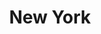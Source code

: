 ---
layout: product
product_id: 7028068220990
id: 7028068220990
title: New York
body_html: >-
  <p>Taken above Manhattan in the spring of 2022.</p>

  <p>My coworker and I took a doors-off helicopter trip over the city of Manhattan at sunset. It was an incredible experience, and even though it was only 15 minutes - it felt like we were up there for hours.</p>

  <p>I much prefer the shot in black and white.<br></p>
vendor: Connell McCarthy
product_type: Posters, Prints, & Visual Artwork
created_at: 2022-07-22T10:54:23-04:00
handle: new-york
updated_at: 2022-07-23T13:59:10-04:00
published_at: 2022-07-22T10:57:55-04:00
template_suffix: ""
status: active
published_scope: global
tags: batch-06, city, NYC, skyline, sunset
admin_graphql_api_id: gid://shopify/Product/7028068220990
variants:
  - product_id: 7028068220990
    id: 39813095456830
    title: 8x10" / Full Colour
    price: "35.00"
    sku: CM-PP-B6-11-XXS-FC
    position: 1
    inventory_policy: continue
    compare_at_price: null
    fulfillment_service: manual
    inventory_management: shopify
    option1: 8x10"
    option2: Full Colour
    option3: null
    created_at: 2022-07-22T10:54:23-04:00
    updated_at: 2022-07-22T10:57:56-04:00
    taxable: true
    barcode: null
    grams: 208
    image_id: 29499715813438
    weight: 0.208
    weight_unit: kg
    inventory_item_id: 41908899840062
    inventory_quantity: 100
    old_inventory_quantity: 100
    requires_shipping: true
    admin_graphql_api_id: gid://shopify/ProductVariant/39813095456830
  - product_id: 7028068220990
    id: 39813095489598
    title: 8x10" / Black & White
    price: "35.00"
    sku: CM-PP-B6-11-XXS-FC
    position: 2
    inventory_policy: continue
    compare_at_price: null
    fulfillment_service: manual
    inventory_management: shopify
    option1: 8x10"
    option2: Black & White
    option3: null
    created_at: 2022-07-22T10:54:23-04:00
    updated_at: 2022-07-22T10:57:56-04:00
    taxable: true
    barcode: null
    grams: 208
    image_id: 29499715780670
    weight: 0.208
    weight_unit: kg
    inventory_item_id: 41908899872830
    inventory_quantity: 100
    old_inventory_quantity: 100
    requires_shipping: true
    admin_graphql_api_id: gid://shopify/ProductVariant/39813095489598
  - product_id: 7028068220990
    id: 39813095522366
    title: 8.5x11" / Full Colour
    price: "35.00"
    sku: CM-PP-B6-11-XS-FC
    position: 3
    inventory_policy: continue
    compare_at_price: null
    fulfillment_service: manual
    inventory_management: shopify
    option1: 8.5x11"
    option2: Full Colour
    option3: null
    created_at: 2022-07-22T10:54:23-04:00
    updated_at: 2022-07-22T10:57:56-04:00
    taxable: true
    barcode: null
    grams: 208
    image_id: 29499715813438
    weight: 0.208
    weight_unit: kg
    inventory_item_id: 41908899905598
    inventory_quantity: 100
    old_inventory_quantity: 100
    requires_shipping: true
    admin_graphql_api_id: gid://shopify/ProductVariant/39813095522366
  - product_id: 7028068220990
    id: 39813095555134
    title: 8.5x11" / Black & White
    price: "35.00"
    sku: CM-PP-B6-11-XS-BW
    position: 4
    inventory_policy: continue
    compare_at_price: null
    fulfillment_service: manual
    inventory_management: shopify
    option1: 8.5x11"
    option2: Black & White
    option3: null
    created_at: 2022-07-22T10:54:23-04:00
    updated_at: 2022-07-22T10:57:56-04:00
    taxable: true
    barcode: null
    grams: 208
    image_id: 29499715780670
    weight: 0.208
    weight_unit: kg
    inventory_item_id: 41908899938366
    inventory_quantity: 100
    old_inventory_quantity: 100
    requires_shipping: true
    admin_graphql_api_id: gid://shopify/ProductVariant/39813095555134
  - product_id: 7028068220990
    id: 39813095587902
    title: 13x19" / Full Colour
    price: "40.00"
    sku: CM-PP-B6-11-S-FC
    position: 5
    inventory_policy: continue
    compare_at_price: null
    fulfillment_service: manual
    inventory_management: shopify
    option1: 13x19"
    option2: Full Colour
    option3: null
    created_at: 2022-07-22T10:54:23-04:00
    updated_at: 2022-07-22T10:57:56-04:00
    taxable: true
    barcode: null
    grams: 208
    image_id: 29499715813438
    weight: 0.208
    weight_unit: kg
    inventory_item_id: 41908899971134
    inventory_quantity: 100
    old_inventory_quantity: 100
    requires_shipping: true
    admin_graphql_api_id: gid://shopify/ProductVariant/39813095587902
  - product_id: 7028068220990
    id: 39813095620670
    title: 13x19" / Black & White
    price: "40.00"
    sku: CM-PP-B6-11-S-BW
    position: 6
    inventory_policy: continue
    compare_at_price: null
    fulfillment_service: manual
    inventory_management: shopify
    option1: 13x19"
    option2: Black & White
    option3: null
    created_at: 2022-07-22T10:54:23-04:00
    updated_at: 2022-07-22T10:57:56-04:00
    taxable: true
    barcode: null
    grams: 208
    image_id: 29499715780670
    weight: 0.208
    weight_unit: kg
    inventory_item_id: 41908900003902
    inventory_quantity: 100
    old_inventory_quantity: 100
    requires_shipping: true
    admin_graphql_api_id: gid://shopify/ProductVariant/39813095620670
  - product_id: 7028068220990
    id: 39813095653438
    title: 16x20" / Full Colour
    price: "50.00"
    sku: CM-PP-B6-11-M-FC
    position: 7
    inventory_policy: continue
    compare_at_price: null
    fulfillment_service: manual
    inventory_management: shopify
    option1: 16x20"
    option2: Full Colour
    option3: null
    created_at: 2022-07-22T10:54:23-04:00
    updated_at: 2022-07-22T10:57:56-04:00
    taxable: true
    barcode: null
    grams: 208
    image_id: 29499715813438
    weight: 0.208
    weight_unit: kg
    inventory_item_id: 41908900036670
    inventory_quantity: 100
    old_inventory_quantity: 100
    requires_shipping: true
    admin_graphql_api_id: gid://shopify/ProductVariant/39813095653438
  - product_id: 7028068220990
    id: 39813095686206
    title: 16x20" / Black & White
    price: "50.00"
    sku: CM-PP-B6-11-M-BW
    position: 8
    inventory_policy: continue
    compare_at_price: null
    fulfillment_service: manual
    inventory_management: shopify
    option1: 16x20"
    option2: Black & White
    option3: null
    created_at: 2022-07-22T10:54:23-04:00
    updated_at: 2022-07-22T10:57:56-04:00
    taxable: true
    barcode: null
    grams: 208
    image_id: 29499715780670
    weight: 0.208
    weight_unit: kg
    inventory_item_id: 41908900069438
    inventory_quantity: 100
    old_inventory_quantity: 100
    requires_shipping: true
    admin_graphql_api_id: gid://shopify/ProductVariant/39813095686206
  - product_id: 7028068220990
    id: 39813095718974
    title: 20x24" / Full Colour
    price: "60.00"
    sku: CM-PP-B6-11-L-FC
    position: 9
    inventory_policy: continue
    compare_at_price: null
    fulfillment_service: manual
    inventory_management: shopify
    option1: 20x24"
    option2: Full Colour
    option3: null
    created_at: 2022-07-22T10:54:23-04:00
    updated_at: 2022-07-22T10:57:56-04:00
    taxable: true
    barcode: null
    grams: 208
    image_id: 29499715813438
    weight: 0.208
    weight_unit: kg
    inventory_item_id: 41908900102206
    inventory_quantity: 100
    old_inventory_quantity: 100
    requires_shipping: true
    admin_graphql_api_id: gid://shopify/ProductVariant/39813095718974
  - product_id: 7028068220990
    id: 39813095751742
    title: 20x24" / Black & White
    price: "60.00"
    sku: CM-PP-B6-11-L-BW
    position: 10
    inventory_policy: continue
    compare_at_price: null
    fulfillment_service: manual
    inventory_management: shopify
    option1: 20x24"
    option2: Black & White
    option3: null
    created_at: 2022-07-22T10:54:23-04:00
    updated_at: 2022-07-22T10:57:56-04:00
    taxable: true
    barcode: null
    grams: 208
    image_id: 29499715780670
    weight: 0.208
    weight_unit: kg
    inventory_item_id: 41908900134974
    inventory_quantity: 100
    old_inventory_quantity: 100
    requires_shipping: true
    admin_graphql_api_id: gid://shopify/ProductVariant/39813095751742
  - product_id: 7028068220990
    id: 39813095784510
    title: 20x30" / Full Colour
    price: "70.00"
    sku: CM-PP-B6-11-XL-FC
    position: 11
    inventory_policy: continue
    compare_at_price: null
    fulfillment_service: manual
    inventory_management: shopify
    option1: 20x30"
    option2: Full Colour
    option3: null
    created_at: 2022-07-22T10:54:23-04:00
    updated_at: 2022-07-22T10:57:56-04:00
    taxable: true
    barcode: null
    grams: 208
    image_id: 29499715813438
    weight: 0.208
    weight_unit: kg
    inventory_item_id: 41908900167742
    inventory_quantity: 100
    old_inventory_quantity: 100
    requires_shipping: true
    admin_graphql_api_id: gid://shopify/ProductVariant/39813095784510
  - product_id: 7028068220990
    id: 39813095817278
    title: 20x30" / Black & White
    price: "70.00"
    sku: CM-PP-B6-11-XL-BW
    position: 12
    inventory_policy: continue
    compare_at_price: null
    fulfillment_service: manual
    inventory_management: shopify
    option1: 20x30"
    option2: Black & White
    option3: null
    created_at: 2022-07-22T10:54:23-04:00
    updated_at: 2022-07-22T10:57:56-04:00
    taxable: true
    barcode: null
    grams: 208
    image_id: 29499715780670
    weight: 0.208
    weight_unit: kg
    inventory_item_id: 41908900200510
    inventory_quantity: 100
    old_inventory_quantity: 100
    requires_shipping: true
    admin_graphql_api_id: gid://shopify/ProductVariant/39813095817278
  - product_id: 7028068220990
    id: 39813095850046
    title: 24x36" / Full Colour
    price: "90.00"
    sku: CM-PP-B6-11-XXL-FC
    position: 13
    inventory_policy: continue
    compare_at_price: null
    fulfillment_service: manual
    inventory_management: shopify
    option1: 24x36"
    option2: Full Colour
    option3: null
    created_at: 2022-07-22T10:54:23-04:00
    updated_at: 2022-07-22T10:57:56-04:00
    taxable: true
    barcode: null
    grams: 208
    image_id: 29499715813438
    weight: 0.208
    weight_unit: kg
    inventory_item_id: 41908900233278
    inventory_quantity: 100
    old_inventory_quantity: 100
    requires_shipping: true
    admin_graphql_api_id: gid://shopify/ProductVariant/39813095850046
  - product_id: 7028068220990
    id: 39813095882814
    title: 24x36" / Black & White
    price: "90.00"
    sku: CM-PP-B6-11-XXL-BW
    position: 14
    inventory_policy: continue
    compare_at_price: null
    fulfillment_service: manual
    inventory_management: shopify
    option1: 24x36"
    option2: Black & White
    option3: null
    created_at: 2022-07-22T10:54:23-04:00
    updated_at: 2022-07-22T10:57:56-04:00
    taxable: true
    barcode: null
    grams: 208
    image_id: 29499715780670
    weight: 0.208
    weight_unit: kg
    inventory_item_id: 41908900266046
    inventory_quantity: 100
    old_inventory_quantity: 100
    requires_shipping: true
    admin_graphql_api_id: gid://shopify/ProductVariant/39813095882814
  - product_id: 7028068220990
    id: 39813095915582
    title: 30x40" / Full Colour
    price: "100.00"
    sku: CM-PP-B6-11-XXXL-FC
    position: 15
    inventory_policy: continue
    compare_at_price: null
    fulfillment_service: manual
    inventory_management: shopify
    option1: 30x40"
    option2: Full Colour
    option3: null
    created_at: 2022-07-22T10:54:23-04:00
    updated_at: 2022-07-22T10:57:56-04:00
    taxable: true
    barcode: null
    grams: 208
    image_id: 29499715813438
    weight: 0.208
    weight_unit: kg
    inventory_item_id: 41908900298814
    inventory_quantity: 100
    old_inventory_quantity: 100
    requires_shipping: true
    admin_graphql_api_id: gid://shopify/ProductVariant/39813095915582
  - product_id: 7028068220990
    id: 39813095948350
    title: 30x40" / Black & White
    price: "100.00"
    sku: CM-PP-B6-11-XXXL-BW
    position: 16
    inventory_policy: continue
    compare_at_price: null
    fulfillment_service: manual
    inventory_management: shopify
    option1: 30x40"
    option2: Black & White
    option3: null
    created_at: 2022-07-22T10:54:23-04:00
    updated_at: 2022-07-22T10:57:56-04:00
    taxable: true
    barcode: null
    grams: 208
    image_id: 29499715780670
    weight: 0.208
    weight_unit: kg
    inventory_item_id: 41908900331582
    inventory_quantity: 100
    old_inventory_quantity: 100
    requires_shipping: true
    admin_graphql_api_id: gid://shopify/ProductVariant/39813095948350
options:
  - product_id: 7028068220990
    id: 9035211866174
    name: Size
    position: 1
    values:
      - 8x10"
      - 8.5x11"
      - 13x19"
      - 16x20"
      - 20x24"
      - 20x30"
      - 24x36"
      - 30x40"
  - product_id: 7028068220990
    id: 9035211898942
    name: Color
    position: 2
    values:
      - Full Colour
      - Black & White
images:
  - product_id: 7028068220990
    id: 29499715813438
    position: 1
    created_at: 2022-07-22T10:54:35-04:00
    updated_at: 2022-07-22T10:54:45-04:00
    alt: null
    width: 1000
    height: 1500
    src: https://cdn.shopify.com/s/files/1/1624/2355/products/new-york-colour.jpg?v=1658501685
    variant_ids:
      - 39813095456830
      - 39813095522366
      - 39813095587902
      - 39813095653438
      - 39813095718974
      - 39813095784510
      - 39813095850046
      - 39813095915582
    admin_graphql_api_id: gid://shopify/ProductImage/29499715813438
  - product_id: 7028068220990
    id: 29499715780670
    position: 2
    created_at: 2022-07-22T10:54:34-04:00
    updated_at: 2022-07-22T10:54:45-04:00
    alt: null
    width: 1000
    height: 1500
    src: https://cdn.shopify.com/s/files/1/1624/2355/products/new-york-bw.jpg?v=1658501685
    variant_ids:
      - 39813095489598
      - 39813095555134
      - 39813095620670
      - 39813095686206
      - 39813095751742
      - 39813095817278
      - 39813095882814
      - 39813095948350
    admin_graphql_api_id: gid://shopify/ProductImage/29499715780670
  - product_id: 7028068220990
    id: 29499715846206
    position: 3
    created_at: 2022-07-22T10:54:35-04:00
    updated_at: 2022-07-22T10:54:35-04:00
    alt: null
    width: 2000
    height: 1800
    src: https://cdn.shopify.com/s/files/1/1624/2355/products/PAR_02_0001_a188f3aa-a1b1-41b4-88ed-8846105ecbf3.png?v=1658501675
    variant_ids: []
    admin_graphql_api_id: gid://shopify/ProductImage/29499715846206
image:
  product_id: 7028068220990
  id: 29499715813438
  position: 1
  created_at: 2022-07-22T10:54:35-04:00
  updated_at: 2022-07-22T10:54:45-04:00
  alt: null
  width: 1000
  height: 1500
  src: https://cdn.shopify.com/s/files/1/1624/2355/products/new-york-colour.jpg?v=1658501685
  variant_ids:
    - 39813095456830
    - 39813095522366
    - 39813095587902
    - 39813095653438
    - 39813095718974
    - 39813095784510
    - 39813095850046
    - 39813095915582
  admin_graphql_api_id: gid://shopify/ProductImage/29499715813438

---